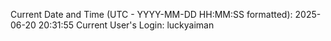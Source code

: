 Current Date and Time (UTC - YYYY-MM-DD HH:MM:SS formatted): 2025-06-20 20:31:55
Current User's Login: luckyaiman
